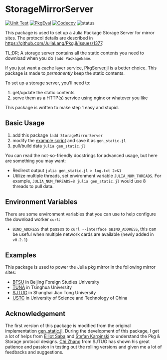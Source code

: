 # StorageMirrorServer

[![Unit Test][action-img]][action-url]
[![PkgEval][pkgeval-img]][pkgeval-url]
[![Codecov][codecov-img]][codecov-url]
![status][pkg-status]

This package is used to set up a Julia Package Storage Server for mirror sites. The protocol details are
described in https://github.com/JuliaLang/Pkg.jl/issues/1377.

TL;DR; A storage server contains all the static contents you need to download when you do `]add PackageName`.

If you just want a cache layer service, [PkgServer.jl](https://github.com/JuliaPackaging/PkgServer.jl) is a
better choice. This package is made to _permanently_ keep the static contents.

To set up a storage server, you'll need to:

1. get/update the static contents
2. serve them as a HTTP(s) service using nginx or whatever you like

This package is written to make step 1 easy and stupid.

## Basic Usage

1. add this package `]add StorageMirrorServer`
2. modify the [example script](examples/gen_static_full.example.jl) and save it as `gen_static.jl`
3. pull/build data `julia gen_static.jl`

You can read the not-so-friendly docstrings for advanced usage, but here are something you may want:

* Redirect output `julia gen_static.jl > log.txt 2>&1`
* Utilize multiple threads, set environment variable `JULIA_NUM_THREADS`. For example,
  `JULIA_NUM_THREADS=8 julia gen_static.jl` would use 8 threads to pull data.

## Environment Variables

There are some environment variables that you can use to help configure the download worker `curl`:

* `BIND_ADDRESS` that passes to `curl --interface $BIND_ADDRESS`, this can be useful when multiple
  network cards are available (newly added in `v0.2.1`)

## Examples

This package is used to power the Julia pkg mirror in the following mirror sites:

* [BFSU] in Beijing Foreign Studies University
* [TUNA] in Tsinghua University
* [SJTUG] in Shanghai Jiao Tong University
* [USTC] in University of Science and Technology of China

## Acknowledgement

The first version of this package is modified from the original implementation [gen_static.jl]. During the development of this package, I get a lot of helps from [Elliot Saba](https://github.com/staticfloat) and [Stefan Karpinski](https://github.com/StefanKarpinski) to understand the Pkg & Storage protocol designs. 
[Chi Zhang](https://github.com/skyzh) from SJTUG has shown his great patience and passion in testing out the rolling versions and given me a lot of feedbacks and suggestions.

<!-- badges -->

[action-img]: https://github.com/johnnychen94/StorageMirrorServer.jl/workflows/Unit%20test/badge.svg
[action-url]: https://github.com/johnnychen94/StorageMirrorServer.jl/actions

[pkgeval-img]: https://juliaci.github.io/NanosoldierReports/pkgeval_badges/S/StorageMirrorServer.svg
[pkgeval-url]: https://juliaci.github.io/NanosoldierReports/pkgeval_badges/report.html

[codecov-img]: https://codecov.io/gh/johnnychen94/StorageMirrorServer.jl/branch/master/graph/badge.svg
[codecov-url]: https://codecov.io/gh/johnnychen94/StorageMirrorServer.jl

[pkg-status]: https://img.shields.io/badge/status-experimental-red

<!-- URLS -->

[BFSU]: https://mirrors.bfsu.edu.cn/help/julia/
[TUNA]: https://mirrors.tuna.tsinghua.edu.cn/help/julia/
[SJTUG]: https://mirrors.sjtug.sjtu.edu.cn/julia/
[USTC]: http://mirrors.ustc.edu.cn/julia
[gen_static.jl]: https://github.com/JuliaPackaging/PkgServer.jl/blob/2614c7d4d7fd8d422d0a82ffe5083a834be56bf8/bin/gen_static.jl
